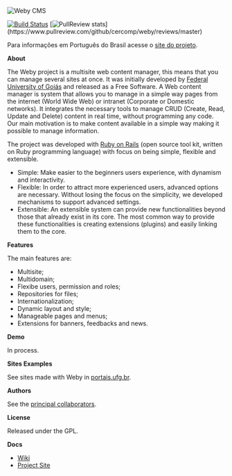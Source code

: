 ![Weby CMS](http://portais.ufg.br/assets/weby-logo-60-3e5c8858c2bdce60d5419fe192d15fc8.png)

[![Build Status](https://travis-ci.org/cercomp/weby.png?branch=master)](https://travis-ci.org/cercomp/weby)
[![PullReview stats](https://www.pullreview.com/github/cercomp/weby/badges/master.svg?)](https://www.pullreview.com/github/cercomp/weby/reviews/master)

Para informações em Português do Brasil acesse o [site do projeto](http://weby.cercomp.ufg.br).

__About__

The Weby project is a multisite web content manager, this means that you can manage several sites at once. It was initially developed  by [Federal University of Goiás](http://www.ufg.br) and released as a Free Software. A Web content manager is system that allows you to manage in a simple way pages from the internet (World Wide Web) or intranet (Corporate or Domestic networks). It integrates the necessary tools to manage CRUD (Create, Read, Update and Delete) content in real time, without programming any code. Our main motivation is to make content available in a simple way making it possible to manage information.

The project was developed with [Ruby on Rails](http://rubyonrails.org) (open source tool kit, written on Ruby programming language) with focus on being simple, flexible and extensible.

* Simple: Make easier to the beginners users experience, with dynamism and interactivity.
* Flexible: In order to attract more experienced users, advanced options are necessary. Without losing the focus on the simplicity, we developed mechanisms to support advanced settings.
* Extensible: An extensible system can provide new functionalities beyond those that already exist in its core. The most common way to provide these functionalities is creating extensions (plugins) and easily linking them to the core.

__Features__

The main features are:

* Multisite;
* Multidomain;
* Flexibe users, permission and roles;
* Repositories for files;
* Internationalization;
* Dynamic layout and style;
* Manageable pages and menus;
* Extensions for banners, feedbacks and news.

__Demo__

In process.

__Sites Examples__

See sites made with Weby in [portais.ufg.br](http://portais.ufg.br).

__Authors__

See the [principal collaborators](http://weby.cercomp.ufg.br/pages/67630-collaborators?locale=en).

__License__

Released under the GPL.

__Docs__

* [Wiki](http://github.com/cercomp/weby/wiki)
* [Project Site](http://weby.cercomp.ufg.br)
